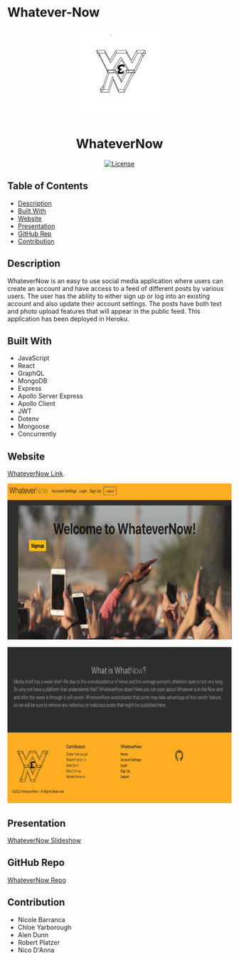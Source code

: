 # Whatever-Now
<p align="center">
  <a href="" rel="noopener">
 <img width=225px height=200px src="./client/public/img/W3N logo.PNG" alt="Project logo"></a>
</p>

<h1 align="center">WhateverNow</h1>

<div align="center">

<a href="https://opensource.org/licenses/MIT">![License](https://img.shields.io/badge/License-MIT-green.svg)</a>

</div>

## Table of Contents

* [Description](#description)
* [Built With](#builtwith)
* [Website](#website)
* [Presentation](#presentation)
* [GitHub Rep](#github-repo)
* [Contribution](#contribution)

## Description

WhateverNow is an easy to use social media application where users can create an account and have access to a feed of different posts by various users. The user has the abliity to either sign up or log into an existing account and also update their account settings. 
The posts have both text and photo upload features that will appear in the public feed. This application has been deployed in Heroku.

## Built With

* JavaScript
* React
* GraphQL
* MongoDB
* Express
* Apollo Server Express
* Apollo Client
* JWT
* Dotenv
* Mongoose
* Concurrently


## Website

[WhateverNow Link](https://whatever-now.herokuapp.com/).

<img width=600px height=350px src="./client/public/img/homepage.png" alt="homepage screenshot"></img>

<img width=600px height=350px src="./client/public/img/footer.png" alt="genre page screenshot"></img>

## Presentation
[WhateverNow Slideshow](https://docs.google.com/presentation/d/1pkEjX24BsfcFGRJR71gzpBZbViNvAlxTuz4mjqxfLMM/edit#slide=id.p) 

## GitHub Repo

[WhateverNow Repo](https://github.com/chloeyarb/Whatever-Now)

## Contribution

* Nicole Barranca
* Chloe Yarborough
* Alen Dunn
* Robert Platzer
* Nico D'Anna
